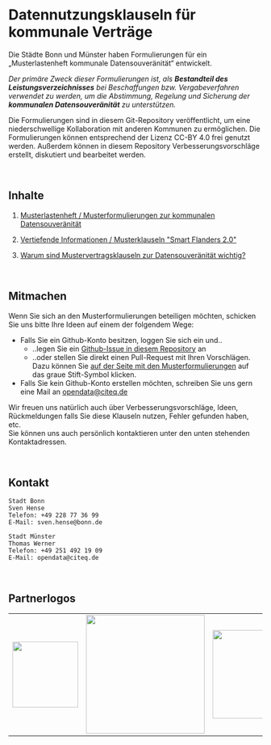 # Datennutzungsklauseln für kommunale Verträge

Die Städte Bonn und Münster haben Formulierungen für ein „Musterlastenheft kommunale Datensouveränität“ entwickelt.

*Der primäre Zweck dieser Formulierungen ist, als **Bestandteil des Leistungsverzeichnisses** bei Beschaffungen bzw. Vergabeverfahren verwendet zu werden, um die Abstimmung, Regelung und Sicherung der **kommunalen Datensouveränität** zu unterstützen.*

Die Formulierungen sind in diesem Git-Repository veröffentlicht, um eine niederschwellige Kollaboration mit anderen Kommunen zu ermöglichen. Die Formulierungen können entsprechend der Lizenz CC-BY 4.0 frei genutzt werden. Außerdem können in diesem Repository Verbesserungsvorschläge erstellt, diskutiert und bearbeitet werden.

<br />


## Inhalte

1. [Musterlastenheft / Musterformulierungen zur kommunalen Datensouveränität](MUSTERKLAUSELN.md)

2. [Vertiefende Informationen / Musterklauseln "Smart Flanders 2.0"](SMART_FLANDERS.md)

3. [Warum sind Mustervertragsklauseln zur Datensouveränität wichtig?](LITERATUR.md)

<br />


## Mitmachen

Wenn Sie sich an den Musterformulierungen beteiligen möchten, schicken Sie uns bitte Ihre Ideen auf einem der folgendem Wege:
* Falls Sie ein Github-Konto besitzen, loggen Sie sich ein und..
  * ..legen Sie ein [Github-Issue in diesem Repository](https://github.com/od-ms/datennutzungsklauseln-muster/issues/new/choose) an
  * ..oder stellen Sie direkt einen Pull-Request mit Ihren Vorschlägen. Dazu können Sie [auf der Seite mit den Musterformulierungen](MUSTERKLAUSELN.md) auf das graue Stift-Symbol klicken.
* Falls Sie kein Github-Konto erstellen möchten, schreiben Sie uns gern eine Mail an opendata@citeq.de

Wir freuen uns natürlich auch  über Verbesserungsvorschläge, Ideen, Rückmeldungen falls Sie diese Klauseln nutzen, Fehler gefunden haben, etc.\
Sie können uns auch persönlich kontaktieren unter den unten stehenden Kontaktadressen.


<br />


## Kontakt

```
Stadt Bonn
Sven Hense
Telefon: +49 228 77 36 99
E-Mail: sven.hense@bonn.de

Stadt Münster
Thomas Werner
Telefon: +49 251 492 19 09
E-Mail: opendata@citeq.de
```


<br />

## Partnerlogos


<table>
<tr>
    <td>  <img width="130" src="https://upload.wikimedia.org/wikipedia/commons/4/4c/Logo_Bonn_2009.svg"></td>
    <td>  <img width="235"  src="https://www.stadt-muenster.de/fileadmin/templates/global/images/stadtlogo-muenster.png"></td>
    <td>  <img width="175"  src="https://opendata.stadt-muenster.de/sites/default/files/Open_NRW-Logo_transparent.png"></td>


</tr>
</table>
